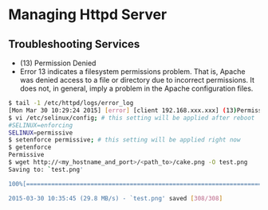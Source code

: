 # Managing Httpd Server
## Troubleshooting Services
* (13) Permission Denied
 * Error 13 indicates a filesystem permissions problem. That is, Apache was denied access to a file or directory due to incorrect permissions. It does not, in general, imply a problem in the Apache configuration files.
```sh
$ tail -1 /etc/httpd/logs/error_log
[Mon Mar 30 10:29:24 2015] [error] [client 192.168.xxx.xxx] (13)Permission denied: access to /<path_to>/cake.png denied
$ vi /etc/selinux/config; # this setting will be applied after reboot
#SELINUX=enforcing
SELINUX=permissive
$ setenforce permissive; # this setting will be applied right now
$ getenforce
Permissive
$ wget http://<my_hostname_and_port>/<path_to>/cake.png -O test.png
Saving to: `test.png'

100%[==============================================================================================================================>] 308         --.-K/s   in 0s      

2015-03-30 10:35:45 (29.8 MB/s) - `test.png' saved [308/308]
```
